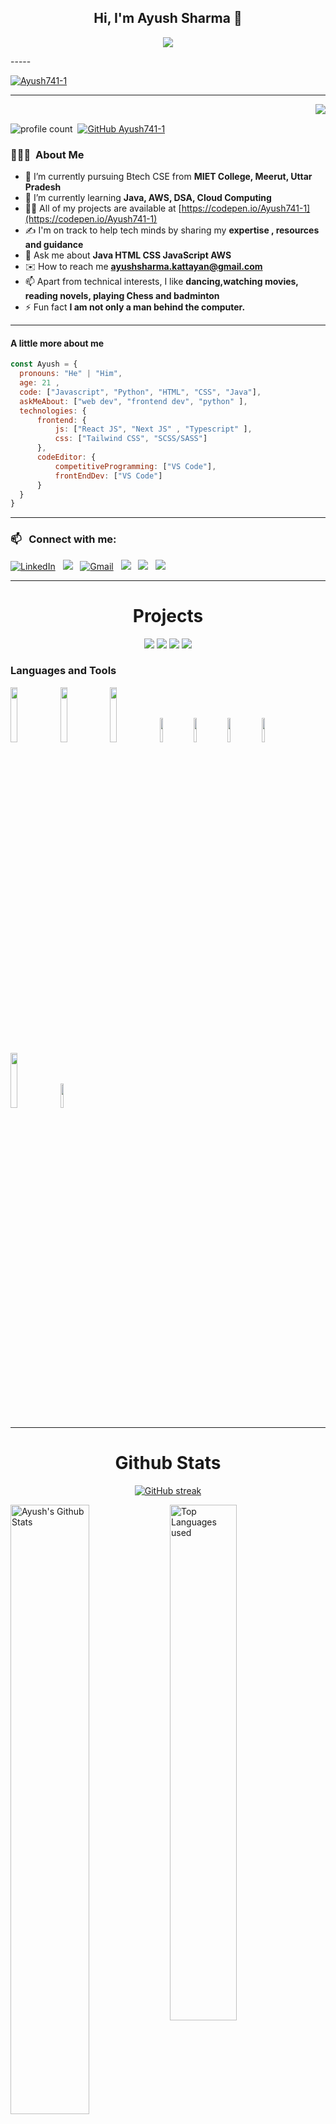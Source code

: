 <h2 align="center">Hi, I'm Ayush Sharma 👋</h2>
<p align="center">
  <a align="center" href="https://github.com/DenverCoder1/readme-typing-svg"><img src="https://readme-typing-svg.herokuapp.com?&font=IBM+Plex+Sans&color=F72EE2&size=25&lines=Welcome+to+my+GitHub+Profile!;I'm+a+Cloud+Architect+,+Java+Programmer" /></a>
</p>
-----

<p align="left"> 
  <a href="https://github.com/ryo-ma/github-profile-trophy">
    <img src="https://github-profile-trophy.vercel.app/?username=Ayush741-1&theme=radical" alt="Ayush741-1" />
  </a>
</p>

-----



<img align="right" src="https://media.giphy.com/media/M9gbBd9nbDrOTu1Mqx/giphy.gif">
<br>
</a>

![profile count](https://komarev.com/ghpvc/?username=Ayush741-1&color=blueviolet)&nbsp;
[![GitHub Ayush741-1](https://img.shields.io/github/followers/Ayush741-1?label=follow&style=social)](https://github.com/Ayush741-1)&nbsp;



### 👨🏻‍💻 &nbsp;About Me

- 🔭 I’m currently pursuing Btech CSE from **MIET College, Meerut, Uttar Pradesh**
- 🌱 I’m currently learning **Java, AWS, DSA, Cloud Computing**
- 👨‍💻 All of my projects are available at [https://codepen.io/Ayush741-1](https://codepen.io/Ayush741-1)
- ✍️ I'm on track to help tech minds by sharing my **expertise , resources and guidance**
- 💬 Ask me about **Java HTML CSS JavaScript AWS**
- ✉️ How to reach me **ayushsharma.kattayan@gmail.com**
- 📫 Apart from technical interests, I like **dancing,watching movies, reading novels, playing Chess and badminton**
- ⚡ Fun fact **I am not only a man behind the computer.**




-----

#### A little more about me
```javascript
const Ayush = {
  pronouns: "He" | "Him",
  age: 21 ,
  code: ["Javascript", "Python", "HTML", "CSS", "Java"],
  askMeAbout: ["web dev", "frontend dev", "python" ],
  technologies: {
      frontend: {
          js: ["React JS", "Next JS" , "Typescript" ],
          css: ["Tailwind CSS", "SCSS/SASS"]
      },
      codeEditor: {
          competitiveProgramming: ["VS Code"],
          frontEndDev: ["VS Code"]
      }
  }
}
```

-----



### 📫 &nbsp; Connect with me:



<a href="https://www.linkedin.com/in/ayush-sharma-80a431178/"><img alt="LinkedIn" src="https://img.shields.io/badge/linkedin%20-%230077B5.svg?&style=flat&logo=linkedin&logoColor=white"/></a> &nbsp;
<a href="https://www.instagram.com/aaayush_sharma_04/"><img src="https://img.shields.io/badge/-@aaayush_sharma_04-E1306C?style=flat&logo=Instagram&logoColor=white"/></a> &nbsp;
<a href="mailto:ayushsharma.kattayan@gmail.com"><img alt="Gmail" src="https://img.shields.io/badge/Gmail-D14836?style=flat&logo=gmail&logoColor=white" /></a> &nbsp;
<a href="https://www.hackerrank.com/profile/ayushsharma_kat1"><img src="https://img.shields.io/badge/-HackerRank-2EC866?style=flat&logo=HackerRank&logoColor=white"/></a> &nbsp;
<a href="https://leetcode.com/u/ayushkattyan04/"><img src="https://img.shields.io/badge/-LeetCode-FFA116?style=flat&logo=LeetCode&logoColor=white"/></a> &nbsp;
<a href="https://www.geeksforgeeks.org/user/ayushnck2wl/"><img src="https://img.shields.io/badge/-geeksforgeeks-2F8D46?style=flat&logo=geeksforgeeks&logoColor=white"/></a> &nbsp;

-----  



<h1 align="center">Projects</h1>

</div>
<div  align="center">
 
<a href="https://ayush741-1.github.io/Mine-Portfolio/"><img src="https://github-readme-stats.vercel.app/api/pin/?username=Ayush741-1&repo=Mine-Portfolio&show_icons=true&theme=great-gatsby" ></a>
<a href="https://ayush741-1.github.io/Weather-forecast-App/"><img src="https://github-readme-stats.vercel.app/api/pin/?username=avinash201199&repo=weather-app&show_icons=true&theme=great-gatsby" ></a>
<a href="https://ayush741-1.github.io/To-Do-List/"><img src="https://github-readme-stats.vercel.app/api/pin/?username=avinash201199&repo=To-Do-List&show_icons=true&theme=great-gatsby"></a>
<a href="https://meme-generator-three-psi.vercel.app/"><img src="https://github-readme-stats.vercel.app/api/pin/?username=avinash201199&repo=MemeGenerator&show_icons=true&theme=great-gatsby"></a>

</div>



### Languages and Tools

<p>
 
 
  <code><img width="15%" src="https://www.vectorlogo.zone/logos/python/python-ar21.svg"></code>
 <code><img width="15%" src="https://www.vectorlogo.zone/logos/java/java-ar21.svg"></code>
  <code><img width="15%" src="https://www.vectorlogo.zone/logos/google_cloud/google_cloud-ar21.svg"></code>
  <code><img width="10%" src="https://camo.githubusercontent.com/bfe6a48836e87b13a16f1f56f88fee428475c2ac29247992ec9b8bcc7154f881/68747470733a2f2f696d672e736869656c64732e696f2f62616467652f48544d4c352d4533344632363f7374796c653d666f722d7468652d6261646765266c6f676f3d68746d6c35266c6f676f436f6c6f723d7768697465"></code>
 <code><img width="10%" src="https://camo.githubusercontent.com/472c222e8f240a48ae51cd9b082a1b857be809dcd851a25150890c2da50c13a5/68747470733a2f2f696d672e736869656c64732e696f2f62616467652f435353332d3135373242363f7374796c653d666f722d7468652d6261646765266c6f676f3d63737333266c6f676f436f6c6f723d7768697465"></code>
  <code><img width="10%" src="https://camo.githubusercontent.com/77a94341662845d3740986b84d8219c0fd4a0a9e4af8e5411c24cec0faee2129/68747470733a2f2f696d672e736869656c64732e696f2f62616467652f4a6176615363726970742d3332333333303f7374796c653d666f722d7468652d6261646765266c6f676f3d6a617661736372697074266c6f676f436f6c6f723d463744463145"></code>
 <code><img width="10%" src="https://camo.githubusercontent.com/b26699b50f121ded46e4f9f975eb7f48a9eb43e81582986c4b98766592576c01/68747470733a2f2f696d672e736869656c64732e696f2f62616467652f4d7953514c2d3030354338343f7374796c653d666f722d7468652d6261646765266c6f676f3d6d7973716c266c6f676f436f6c6f723d7768697465"></code>
  <code><img width="15%" src="https://www.vectorlogo.zone/logos/amazon_aws/amazon_aws-ar21.svg"></code>
  <code><img width="10%" src="https://camo.githubusercontent.com/7b1b0bcf013f27d9700d574b84824ce2238930c33ae34767df76c5929c306f5c/68747470733a2f2f696d672e736869656c64732e696f2f62616467652f4749542d4534344333303f7374796c653d666f722d7468652d6261646765266c6f676f3d676974266c6f676f436f6c6f723d7768697465"></code>
  
 
 -----
  
</p>



<h1 align="center">Github Stats</h1>

<div align="center">
  
[![GitHub streak](https://github-readme-streak-stats.herokuapp.com/?user=Ayush741-1&theme=highcontrast)](https://github.com/DenverCoder1/github-readme-streak-stats)

 </div>
 
 
<img align="left" alt="Ayush's Github Stats" src="https://github-readme-stats.vercel.app/api?username=Ayush741-1&&show_icons=true&theme=dark" width="50%" />
<img alt="Top Languages used" src="https://github-readme-stats.vercel.app/api/top-langs/?username=Ayush741-1&layout=compact&theme=dark" width="46%" />
<br>

